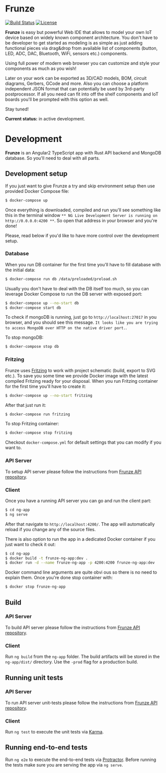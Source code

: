 # Frunze

[![Build Status](https://travis-ci.org/azasypkin/frunze.svg?branch=master)](https://travis-ci.org/azasypkin/frunze)
[![License](https://img.shields.io/github/license/mashape/apistatus.svg)](https://raw.githubusercontent.com/azasypkin/frunze/master/LICENSE)

__Frunze__ is easy but powerful Web IDE that allows to model your own IoT device based on widely known component architecture. You don't 
have to be developer to get started as modeling is as simple as just adding functional pieces via drag&drop from available list of 
components (button, LED, ADC, DAC, Bluetooth, WiFi, sensors etc.) components.

Using full power of modern web browser you can customize and style your components as much as you wish!

Later on your work can be exported as 3D/CAD models, BOM, circuit diagrams, Gerbers, GCode and more. Also you can choose a platform
independent JSON format that can potentially be used by 3rd-party postprocessor. If all you need can fit into off the shelf components and 
IoT boards you'll be prompted with this option as well.

Stay tuned!

__Current status:__ in active development.


# Development

__Frunze__ is an Angular2 TypeScript app with Rust API backend and MongoDB database. So you'll need to deal with all parts.

## Development setup

If you just want to give Frunze a try and skip environment setup then use provided Docker Compose file:

```bash
$ docker-compose up
```

Once everything is downloaded, compiled and run you'll see something like this in the terminal window `** NG Live Development Server is running on http://0.0.0.0:4200 **`. 
So open that address in your browser and you're done!

Please, read below if you'd like to have more control over the development setup.

### Database

When you run DB container for the first time you'll have to fill database with the initial data:

```bash
$ docker-compose run db /data/preloaded/preload.sh
```

Usually you don't have to deal with the DB itself too much, so you can leverage Docker Compose to run the DB server with
exposed port:

```bash
$ docker-compose up --no-start db
$ docker-compose start db
``` 

To check if mongoDB is running, just go to `http://localhost:27017` in you browser, and you should see this message. 
`It looks like you are trying to access MongoDB over HTTP on the native driver port.`.

To stop mongoDB:

```bash
$ docker-compose stop db
``` 

### Fritzing

Frunze uses [Fritzing](http://fritzing.org/home/) to work with project schematic (build, export to SVG etc.). To save you
some time we provide Docker image with the latest compiled Fritzing ready for your disposal. When you run Fritzing
container for the first time you'll have to create it:

```bash
$ docker-compose up --no-start fritzing
```

After that just run it:

```bash
$ docker-compose run fritzing
``` 

To stop Fritzing container:

```bash
$ docker-compose stop fritzing
``` 

Checkout `docker-compose.yml` for default settings that you can modify if you want to.

### API Server

To setup API server please follow the instructions from [Frunze API repository](https://github.com/azasypkin/frunze-api/blob/master/README.md).

### Client

Once you have a running API server you can go and run the client part:

```bash
$ cd ng-app
$ ng serve
```

After that navigate to `http://localhost:4200/`. The app will automatically reload if you change any of the source files.

There is also option to run the app in a dedicated Docker container if you just want to check it out:

```bash
$ cd ng-app
$ docker build -t frunze-ng-app:dev .
$ docker run -d --name frunze-ng-app -p 4200:4200 frunze-ng-app:dev
```

Docker command line arguments are quite obvi    ous so there is no need to explain them. Once you're done stop container with:

```bash
$ docker stop frunze-ng-app
```

## Build

### API Server

To build API server please follow the instructions from [Frunze API repository](https://github.com/azasypkin/frunze-api/blob/master/README.md#build-server).

### Client
Run `ng build` from the `ng-app` folder. The build artifacts will be stored in the `ng-app/dist/` directory. Use the `-prod` flag for a 
production build.

## Running unit tests

### API Server

To run API server unit-tests please follow the instructions from [Frunze API repository](https://github.com/azasypkin/frunze-api/blob/master/README.md#run-unit-tests).

### Client

Run `ng test` to execute the unit tests via [Karma](https://karma-runner.github.io).

## Running end-to-end tests

Run `ng e2e` to execute the end-to-end tests via [Protractor](http://www.protractortest.org/).
Before running the tests make sure you are serving the app via `ng serve`.
